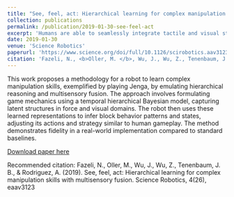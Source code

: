 ```yaml
---
title: "See, feel, act: Hierarchical learning for complex manipulation skills with multisensory fusion"
collection: publications
permalink: /publication/2019-01-30-see-feel-act
excerpt: 'Humans are able to seamlessly integrate tactile and visual stimuli with their intuitions to explore and execute complex manipulation skills. They not only see but also feel their actions. Most current robotic learning methodologies exploit recent progress in computer vision and deep learning to acquire data-hungry pixel-to-action policies. These methodologies do not exploit intuitive latent structure in physics or tactile signatures. Tactile reasoning is omnipresent in the animal kingdom, yet it is underdeveloped in robotic manipulation. Tactile stimuli are only acquired through invasive interaction, and interpretation of the data stream together with visual stimuli is challenging. Here, we propose a methodology to emulate hierarchical reasoning and multisensory fusion in a robot that learns to play Jenga, a complex game that requires physical interaction to be played effectively. The game mechanics were formulated as a generative process using a temporal hierarchical Bayesian model, with representations for both behavioral archetypes and noisy block states. This model captured descriptive latent structures, and the robot learned probabilistic models of these relationships in force and visual domains through a short exploration phase. Once learned, the robot used this representation to infer block behavior patterns and states as it played the game. Using its inferred beliefs, the robot adjusted its behavior with respect to both its current actions and its game strategy, similar to the way humans play the game. We evaluated the performance of the approach against three standard baselines and show its fidelity on a real-world implementation of the game.'
date: 2019-01-30
venue: 'Science Robotics'
paperurl: 'https://www.science.org/doi/full/10.1126/scirobotics.aav3123'
citation: 'Fazeli, N., <b>Oller, M. </b>, Wu, J., Wu, Z., Tenenbaum, J. B., & Rodriguez, A. (2019). &quot;See, feel, act: Hierarchical learning for complex manipulation skills with multisensory fusion.&quot; <i>Science Robotics</i>.'
---
```


This work proposes a methodology for a robot to learn complex manipulation skills, exemplified by playing Jenga, by emulating hierarchical reasoning and multisensory fusion. 
The approach involves formulating game mechanics using a temporal hierarchical Bayesian model, capturing latent structures in force and visual domains. 
The robot then uses these learned representations to infer block behavior patterns and states, adjusting its actions and strategy similar to human gameplay. 
The method demonstrates fidelity in a real-world implementation compared to standard baselines.

[Download paper here](https://www.science.org/doi/pdf/10.1126/scirobotics.aav3123)

[//]: # (Recommended citation: Your Name, You. &#40;2009&#41;. "Paper Title Number 1." <i>Journal 1</i>. 1&#40;1&#41;.)
Recommended citation: Fazeli, N., Oller, M., Wu, J., Wu, Z., Tenenbaum, J. B., & Rodriguez, A. (2019). See, feel, act: Hierarchical learning for complex manipulation skills with multisensory fusion. Science Robotics, 4(26), eaav3123